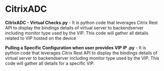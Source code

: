 # CitrixADC
**CitrixADC - Virtual Checks.py** - 
It is python code that leverages Citrix Rest API to display the bindings details of virtual server to backendserver including monitor type used by the VIP. 
This code will gather all details related to VIP hosted on the device 

**Pulling a Specific Configuration when user provides VIP IP .py** - 
It is python code that leverages Citrix Rest API to display the bindings details of virtual server to backendserver including monitor type used by the VIP. 
This code will gather all details for a specific VIP.  

